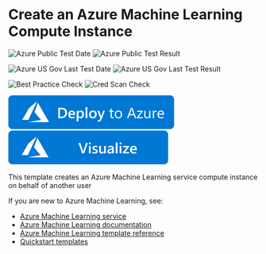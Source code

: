 # Create an Azure Machine Learning Compute Instance

![Azure Public Test Date](https://azurequickstartsservice.blob.core.windows.net/badges/101-machine-learning-compute-create-computeinstance/PublicLastTestDate.svg)
![Azure Public Test Result](https://azurequickstartsservice.blob.core.windows.net/badges/101-machine-learning-compute-create-computeinstance/PublicDeployment.svg)

![Azure US Gov Last Test Date](https://azurequickstartsservice.blob.core.windows.net/badges/101-machine-learning-compute-create-computeinstance/FairfaxLastTestDate.svg)
![Azure US Gov Last Test Result](https://azurequickstartsservice.blob.core.windows.net/badges/101-machine-learning-compute-create-computeinstance/FairfaxDeployment.svg)

![Best Practice Check](https://azurequickstartsservice.blob.core.windows.net/badges/101-machine-learning-compute-create-computeinstance/BestPracticeResult.svg)
![Cred Scan Check](https://azurequickstartsservice.blob.core.windows.net/badges/101-machine-learning-compute-create-computeinstance/CredScanResult.svg)

[![Deploy To Azure](https://raw.githubusercontent.com/Azure/azure-quickstart-templates/master/1-CONTRIBUTION-GUIDE/images/deploytoazure.svg?sanitize=true)](https://portal.azure.com/#create/Microsoft.Template/uri/https%3A%2F%2Fraw.githubusercontent.com%2FAzure%2Fazure-quickstart-templates%2Fmaster%2F101-machine-learning-compute-create-computeinstance%2Fazuredeploy.json)
[![Visualize](https://raw.githubusercontent.com/Azure/azure-quickstart-templates/master/1-CONTRIBUTION-GUIDE/images/visualizebutton.svg?sanitize=true)](http://armviz.io/#/?load=https%3A%2F%2Fraw.githubusercontent.com%2FAzure%2Fazure-quickstart-templates%2Fmaster%2F101-machine-learning-compute-create-computeinstance%2Fazuredeploy.json)

This template creates an Azure Machine Learning service compute instance on behalf of another user

If you are new to Azure Machine Learning, see:

- [Azure Machine Learning service](https://azure.microsoft.com/services/machine-learning-service/)
- [Azure Machine Learning documentation](https://docs.microsoft.com/azure/machine-learning/)
- [Azure Machine Learning template reference](https://docs.microsoft.com/azure/templates/microsoft.machinelearningservices/allversions)
- [Quickstart templates](https://azure.microsoft.com/resources/templates/)


